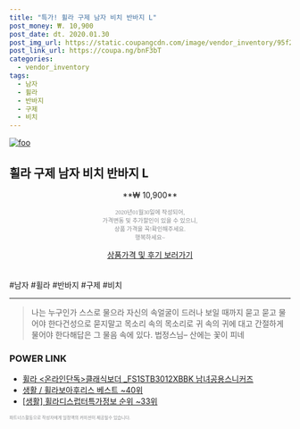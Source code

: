 ```yaml
--- 
title: "특가! 휠라 구제 남자 비치 반바지 L" 
post_money: ₩. 10,900 
post_date: dt. 2020.01.30 
post_img_url: https://static.coupangcdn.com/image/vendor_inventory/95f2/2d1a930000441c56a4b52948ed751981334eb7fe89ce622bceaafae45156.jpg 
post_link_url: https://coupa.ng/bnF3bT 
categories: 
  - vendor_inventory 
tags: 
  - 남자 
  - 휠라 
  - 반바지 
  - 구제 
  - 비치 
--- 
```

[![foo](https://static.coupangcdn.com/image/vendor_inventory/95f2/2d1a930000441c56a4b52948ed751981334eb7fe89ce622bceaafae45156.jpg)](https://coupa.ng/bnF3bT) 

## 휠라 구제 남자 비치 반바지 L 
<p style="text-align: center;">**₩ 10,900**</p> 
<p style="text-align: center;"><span style="color: #898c8f; font-family: Georgia,Times,serif; font-size: 0.75em;">2020년01월30일에 작성되어, <br>가격변동 및 추가할인이 있을 수 있으니,<br> 상품 가격을 꼭!확인해주세요.<br>행복하세요~</span> 
</p>	 
<div markdown="0" style="text-align: center;"><a href="https://coupa.ng/bnF3bT" class="btn btn--success">상품가격 및 후기 보러가기</a></div> 
<br><br> 
  #남자 #휠라 #반바지 #구제 #비치 
<hr> 

> 나는 누구인가 스스로 물으라 자신의 속얼굴이 드러나 보일 때까지 묻고 묻고 물어야 한다건성으로 묻지말고 목소리 속의 목소리로 귀 속의 귀에 대고 간절하게 물어야 한다해답은 그 물음 속에 있다. 법정스님–  산에는 꽃이 피네 


### POWER LINK

* <a href="https://blog.naver.com/santokki14/221785065532" target="_blank">휠라 <온라인단독>클래식보더 _FS1STB3012XBBK 남녀공용스니커즈</a>
* <a href="https://blog.naver.com/santokki14/221784614428" target="_blank">생활 / 휠라보아후리스 베스트 ~40위</a>
* <a href="https://blog.naver.com/fasyy4321/221772662018" target="_blank"> [생활] 휠라디스럽터특가정보 순위 ~33위</a>

<span style="color: #898c8f; font-family: Georgia,Times,serif; font-size: 0.55em;">파트너스활동으로 작성자에게 일정액의 커미션이 제공될수 있습니다.</span> 
